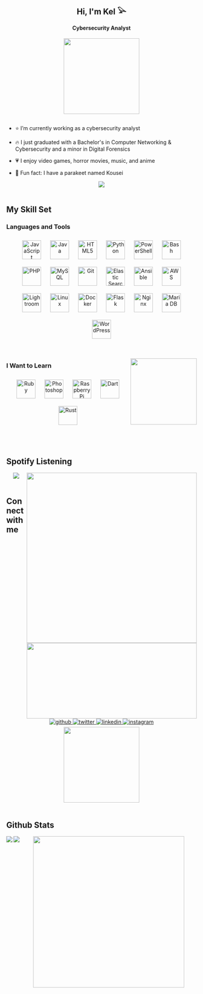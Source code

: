 ## <div align="center">Hi, I'm Kel 𓅪 </div>  
  

#### <div align="center">Cybersecurity Analyst</div>  
  

<div align="center">
<img src="https://www.icegif.com/wp-content/uploads/2024/02/icegif-258.gif" align="center" height="" width="200" />
</div>  
  

![]()  
  

- ⭐ I’m currently working as a cybersecurity analyst
  

- 🔥 I just graduated with a Bachelor's in Computer Networking & Cybersecurity and a minor in Digital Forensics  
  

- 💗 I enjoy video games, horror movies, music, and anime  
  

- 🦜 Fun fact: I have a parakeet named Kousei  
  

<div align="center">
<img src="https://media.tenor.com/k-FTNOpA9TwAAAAM/hand-sign-yuki-itose.gif" align="center" height="" width="" />
</div>  
  

<br/>  


## My Skill Set  


### Languages and Tools  
<div align="center">  
<a href="https://www.javascript.com/" target="_blank"><img style="margin: 10px" src="https://profilinator.rishav.dev/skills-assets/javascript-original.svg" alt="JavaScript" height="50" /></a>  
<a href="https://www.java.com/" target="_blank"><img style="margin: 10px" src="https://profilinator.rishav.dev/skills-assets/java-original-wordmark.svg" alt="Java" height="50" /></a>  
<a href="https://en.wikipedia.org/wiki/HTML5" target="_blank"><img style="margin: 10px" src="https://profilinator.rishav.dev/skills-assets/html5-original-wordmark.svg" alt="HTML5" height="50" /></a>  
<a href="https://www.python.org/" target="_blank"><img style="margin: 10px" src="https://profilinator.rishav.dev/skills-assets/python-original.svg" alt="Python" height="50" /></a>  
<a href="https://docs.microsoft.com/en-us/powershell/" target="_blank"><img style="margin: 10px" src="https://profilinator.rishav.dev/skills-assets/powershell.png" alt="PowerShell" height="50" /></a>  
<a href="https://www.gnu.org/software/bash/" target="_blank"><img style="margin: 10px" src="https://profilinator.rishav.dev/skills-assets/gnu_bash-icon.svg" alt="Bash" height="50" /></a>  
<a href="https://www.php.net/" target="_blank"><img style="margin: 10px" src="https://profilinator.rishav.dev/skills-assets/php-original.svg" alt="PHP" height="50" /></a>  
<a href="https://www.mysql.com/" target="_blank"><img style="margin: 10px" src="https://profilinator.rishav.dev/skills-assets/mysql-original-wordmark.svg" alt="MySQL" height="50" /></a>  
<a href="https://github.com/" target="_blank"><img style="margin: 10px" src="https://profilinator.rishav.dev/skills-assets/git-scm-icon.svg" alt="Git" height="50" /></a>  
<a href="https://www.elastic.co/" target="_blank"><img style="margin: 10px" src="https://profilinator.rishav.dev/skills-assets/elasticsearch.png" alt="Elastic Search" height="50" /></a>  
<a href="https://www.ansible.com/" target="_blank"><img style="margin: 10px" src="https://profilinator.rishav.dev/skills-assets/ansible.png" alt="Ansible" height="50" /></a>  
<a href="https://aws.amazon.com/" target="_blank"><img style="margin: 10px" src="https://profilinator.rishav.dev/skills-assets/amazonwebservices-original-wordmark.svg" alt="AWS" height="50" /></a>  
<a href="https://www.adobe.com/products/photoshop-lightroom.html" target="_blank"><img style="margin: 10px" src="https://profilinator.rishav.dev/skills-assets/lightroom.png" alt="Lightroom" height="50" /></a>  
<a href="https://www.linux.org/" target="_blank"><img style="margin: 10px" src="https://profilinator.rishav.dev/skills-assets/linux-original.svg" alt="Linux" height="50" /></a>  
<a href="https://www.docker.com/" target="_blank"><img style="margin: 10px" src="https://profilinator.rishav.dev/skills-assets/docker-original-wordmark.svg" alt="Docker" height="50" /></a>  
<a href="https://flask.palletsprojects.com/" target="_blank"><img style="margin: 10px" src="https://profilinator.rishav.dev/skills-assets/flask.png" alt="Flask" height="50" /></a>  
<a href="https://www.nginx.com/" target="_blank"><img style="margin: 10px" src="https://profilinator.rishav.dev/skills-assets/nginx-original.svg" alt="Nginx" height="50" /></a>  
<a href="https://mariadb.org/" target="_blank"><img style="margin: 10px" src="https://profilinator.rishav.dev/skills-assets/mariadb.png" alt="Maria DB" height="50" /></a>  
<a href="https://wordpress.com/" target="_blank"><img style="margin: 10px" src="https://profilinator.rishav.dev/skills-assets/wordpress.png" alt="WordPress" height="50" /></a>  
</div>  

![]()  
  

![]()  
  

<div align="right">
<img src="https://media.tenor.com/0AEB38Hz1PMAAAAC/death-note-light.gif" align="right" height="175" width="" />
</div>  
  



### I Want to Learn  
<div align="center">  
<a href="https://www.ruby-lang.org/en/" target="_blank"><img style="margin: 10px" src="https://profilinator.rishav.dev/skills-assets/ruby-original-wordmark.svg" alt="Ruby" height="50" /></a>  
<a href="https://www.adobe.com/in/products/photoshop.html" target="_blank"><img style="margin: 10px" src="https://profilinator.rishav.dev/skills-assets/photoshop-plain.svg" alt="Photoshop" height="50" /></a>  
<a href="https://www.raspberrypi.org/" target="_blank"><img style="margin: 10px" src="https://profilinator.rishav.dev/skills-assets/raspberrypi.png" alt="Raspberry Pi" height="50" /></a>  
<a href="https://dart.dev/" target="_blank"><img style="margin: 10px" src="https://profilinator.rishav.dev/skills-assets/dartlang-icon.svg" alt="Dart" height="50" /></a>  
<a href="https://www.rust-lang.org/" target="_blank"><img style="margin: 10px" src="https://profilinator.rishav.dev/skills-assets/rust-plain.svg" alt="Rust" height="50" /></a>  
</div>  

![]()  
  

<br/>  


## Spotify Listening  
<div align="right">
<img src="https://pa1.aminoapps.com/6273/3bf942380de14fac337b392da92558b68b5a2583_hq.gif" align="right" height="" width="450" />
</div>  
  

<div align="right">
<img src="https://i.pinimg.com/originals/40/fa/e0/40fae032b1611c937ba24a70582555b7.gif" align="right" height="200" width="450" />
</div>  
  

<div align="center"><img src="https://spotify-github-profile.kittinanx.com/api/view?uid=spudpup&cover_image=true&theme=compact&show_offline=false&background_color=121212&interchange=true" /></div>  

<br/>  


## Connect with me  
<div align="center">
<a href="https://github.com/tkdkel" target="_blank">
<img src=https://img.shields.io/badge/github-%2324292e.svg?&style=for-the-badge&logo=github&logoColor=white alt=github style="margin-bottom: 5px;" />
</a>
<a href="https://twitter.com/MissMonstrahh" target="_blank">
<img src=https://img.shields.io/badge/twitter-%2300acee.svg?&style=for-the-badge&logo=twitter&logoColor=white alt=twitter style="margin-bottom: 5px;" />
</a>
<a href="https://linkedin.com/in/kelkruk" target="_blank">
<img src=https://img.shields.io/badge/linkedin-%231E77B5.svg?&style=for-the-badge&logo=linkedin&logoColor=white alt=linkedin style="margin-bottom: 5px;" />
</a>
<a href="https://instagram.com/tkd.kel" target="_blank">
<img src=https://img.shields.io/badge/instagram-%23000000.svg?&style=for-the-badge&logo=instagram&logoColor=white alt=instagram style="margin-bottom: 5px;" />
</a>  
</div>  
  

<div align="center">
<img src="https://images.gr-assets.com/hostedimages/1675052145ra/33887612.gif" align="center" height="200" width="" />
</div>  
  

<br/>  


## Github Stats  
<img src="https://github-readme-stats.vercel.app/api?username=tkdkel&show_icons=true&count_private=true&hide_border=true" align="left" />  

<img src="https://github-readme-stats.vercel.app/api/top-langs/?username=tkdkel&hide_border=true&layout=compact" align="left" />  

<div align="center">
<img src="https://images-wixmp-ed30a86b8c4ca887773594c2.wixmp.com/f/aa825589-b5f2-443a-8874-546a7eac55d8/dc3oth1-81a8d907-f574-4bfb-9909-048e2ca44404.gif?token=eyJ0eXAiOiJKV1QiLCJhbGciOiJIUzI1NiJ9.eyJzdWIiOiJ1cm46YXBwOjdlMGQxODg5ODIyNjQzNzNhNWYwZDQxNWVhMGQyNmUwIiwiaXNzIjoidXJuOmFwcDo3ZTBkMTg4OTgyMjY0MzczYTVmMGQ0MTVlYTBkMjZlMCIsIm9iaiI6W1t7InBhdGgiOiJcL2ZcL2FhODI1NTg5LWI1ZjItNDQzYS04ODc0LTU0NmE3ZWFjNTVkOFwvZGMzb3RoMS04MWE4ZDkwNy1mNTc0LTRiZmItOTkwOS0wNDhlMmNhNDQ0MDQuZ2lmIn1dXSwiYXVkIjpbInVybjpzZXJ2aWNlOmZpbGUuZG93bmxvYWQiXX0.YYKehhQjXKtSllgyIqFURRp11J7qvOtIY4LpNIqV5mk" align="center" height="" width="400" />
</div>  

<br />
